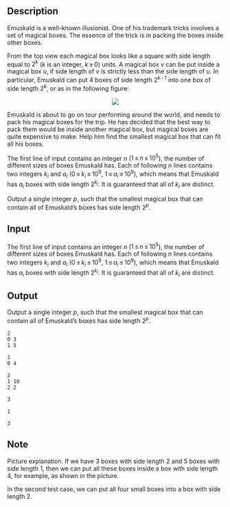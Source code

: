 ## Description

<div><p>Emuskald is a well-known illusionist. One of his trademark tricks involves a set of magical boxes. The essence of the trick is in packing the boxes inside other boxes.</p><p>From the top view each magical box looks like a square with side length equal to <span class="tex-span">2<sup class="upper-index"><i>k</i></sup></span> (<span class="tex-span"><i>k</i></span> is an integer, <span class="tex-span"><i>k</i> ≥ 0</span>) units. A magical box <span class="tex-span"><i>v</i></span> can be put inside a magical box <span class="tex-span"><i>u</i></span>, if side length of <span class="tex-span"><i>v</i></span> is strictly less than the side length of <span class="tex-span"><i>u</i></span>. In particular, Emuskald can put 4 boxes of side length <span class="tex-span">2<sup class="upper-index"><i>k</i> - 1</sup></span> into one box of side length <span class="tex-span">2<sup class="upper-index"><i>k</i></sup></span>, or as in the following figure:</p><center> <img class="tex-graphics" src="file://dNShvVQ7.png" style="max-width: 100.0%;max-height: 100.0%;"> </center><p>Emuskald is about to go on tour performing around the world, and needs to pack his magical boxes for the trip. He has decided that the best way to pack them would be inside another magical box, but magical boxes are quite expensive to make. Help him find the smallest magical box that can fit all his boxes.</p></div><div class="input-specification"><p>The first line of input contains an integer <span class="tex-span"><i>n</i></span> (<span class="tex-span">1 ≤ <i>n</i> ≤ 10<sup class="upper-index">5</sup></span>), the number of different sizes of boxes Emuskald has. Each of following <span class="tex-span"><i>n</i></span> lines contains two integers <span class="tex-span"><i>k</i><sub class="lower-index"><i>i</i></sub></span> and <span class="tex-span"><i>a</i><sub class="lower-index"><i>i</i></sub></span> (<span class="tex-span">0 ≤ <i>k</i><sub class="lower-index"><i>i</i></sub> ≤ 10<sup class="upper-index">9</sup></span>, <span class="tex-span">1 ≤ <i>a</i><sub class="lower-index"><i>i</i></sub> ≤ 10<sup class="upper-index">9</sup></span>), which means that Emuskald has <span class="tex-span"><i>a</i><sub class="lower-index"><i>i</i></sub></span> boxes with side length <span class="tex-span">2<sup class="upper-index"><i>k</i><sub class="lower-index"><i>i</i></sub></sup></span>. It is guaranteed that all of <span class="tex-span"><i>k</i><sub class="lower-index"><i>i</i></sub></span> are distinct.</p></div><div class="output-specification"><p>Output a single integer <span class="tex-span"><i>p</i></span>, such that the smallest magical box that can contain all of Emuskald’s boxes has side length <span class="tex-span">2<sup class="upper-index"><i>p</i></sup></span>.</p></div>

## Input

<p>The first line of input contains an integer <span class="tex-span"><i>n</i></span> (<span class="tex-span">1 ≤ <i>n</i> ≤ 10<sup class="upper-index">5</sup></span>), the number of different sizes of boxes Emuskald has. Each of following <span class="tex-span"><i>n</i></span> lines contains two integers <span class="tex-span"><i>k</i><sub class="lower-index"><i>i</i></sub></span> and <span class="tex-span"><i>a</i><sub class="lower-index"><i>i</i></sub></span> (<span class="tex-span">0 ≤ <i>k</i><sub class="lower-index"><i>i</i></sub> ≤ 10<sup class="upper-index">9</sup></span>, <span class="tex-span">1 ≤ <i>a</i><sub class="lower-index"><i>i</i></sub> ≤ 10<sup class="upper-index">9</sup></span>), which means that Emuskald has <span class="tex-span"><i>a</i><sub class="lower-index"><i>i</i></sub></span> boxes with side length <span class="tex-span">2<sup class="upper-index"><i>k</i><sub class="lower-index"><i>i</i></sub></sup></span>. It is guaranteed that all of <span class="tex-span"><i>k</i><sub class="lower-index"><i>i</i></sub></span> are distinct.</p>

## Output

<p>Output a single integer <span class="tex-span"><i>p</i></span>, such that the smallest magical box that can contain all of Emuskald’s boxes has side length <span class="tex-span">2<sup class="upper-index"><i>p</i></sup></span>.</p>





```input1
2
0 3
1 5

```




```input2
1
0 4

```




```input3
2
1 10
2 2

```




```output1
3

```




```output2
1

```




```output3
3

```



## Note

<p><span class="tex-font-style-bf">Picture explanation</span>. If we have 3 boxes with side length 2 and 5 boxes with side length 1, then we can put all these boxes inside a box with side length 4, for example, as shown in the picture.</p><p>In the second test case, we can put all four small boxes into a box with side length 2.</p>
